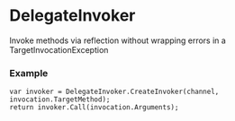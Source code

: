 DelegateInvoker
===============

Invoke methods via reflection without wrapping errors in a TargetInvocationException

### Example

    var invoker = DelegateInvoker.CreateInvoker(channel, invocation.TargetMethod);
    return invoker.Call(invocation.Arguments);
